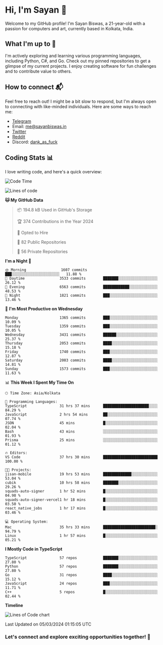 # Hi, I'm Sayan 👋

Welcome to my GitHub profile! I'm Sayan Biswas, a 21-year-old with a passion for computers and art, currently based in Kolkata, India.

## What I'm up to 🚀

I'm actively exploring and learning various programming languages, including Python, C#, and Go. Check out my pinned repositories to get a glimpse of my current projects. I enjoy creating software for fun challenges and to contribute value to others.

## How to connect 📬

Feel free to reach out! I might be a bit slow to respond, but I'm always open to connecting with like-minded individuals. Here are some ways to reach me:

- [Telegram](https://t.me/dank_as_fuck)
- Email: [me@sayanbiswas.in](mailto:me@sayanbiswas.in)
- [Twitter](https://twitter.com/TheDankDel)
- [Reddit](https://www.reddit.com/user/dank_as_fuck_/)
- Discord: [dank_as_fuck](https://discordapp.com/users/506536929152466945)

## Coding Stats 📊

I love writing code, and here's a quick overview:

<!--START_SECTION:waka-->
![Code Time](http://img.shields.io/badge/Code%20Time-1%2C545%20hrs%2033%20mins-blue)

![Lines of code](https://img.shields.io/badge/From%20Hello%20World%20I%27ve%20Written-7.8%20million%20lines%20of%20code-blue)

**🐱 My GitHub Data** 

> 📦 194.8 kB Used in GitHub's Storage 
 > 
> 🏆 374 Contributions in the Year 2024
 > 
> 💼 Opted to Hire
 > 
> 📜 82 Public Repositories 
 > 
> 🔑 56 Private Repositories 
 > 
**I'm a Night 🦉** 

```text
🌞 Morning                1607 commits        ███░░░░░░░░░░░░░░░░░░░░░░   11.88 % 
🌆 Daytime                3533 commits        ███████░░░░░░░░░░░░░░░░░░   26.12 % 
🌃 Evening                6563 commits        ████████████░░░░░░░░░░░░░   48.53 % 
🌙 Night                  1821 commits        ███░░░░░░░░░░░░░░░░░░░░░░   13.46 % 
```
📅 **I'm Most Productive on Wednesday** 

```text
Monday                   1365 commits        ███░░░░░░░░░░░░░░░░░░░░░░   10.09 % 
Tuesday                  1359 commits        ███░░░░░░░░░░░░░░░░░░░░░░   10.05 % 
Wednesday                3431 commits        ██████░░░░░░░░░░░░░░░░░░░   25.37 % 
Thursday                 2053 commits        ████░░░░░░░░░░░░░░░░░░░░░   15.18 % 
Friday                   1740 commits        ███░░░░░░░░░░░░░░░░░░░░░░   12.87 % 
Saturday                 2003 commits        ████░░░░░░░░░░░░░░░░░░░░░   14.81 % 
Sunday                   1573 commits        ███░░░░░░░░░░░░░░░░░░░░░░   11.63 % 
```


📊 **This Week I Spent My Time On** 

```text
🕑︎ Time Zone: Asia/Kolkata

💬 Programming Languages: 
TypeScript               31 hrs 37 mins      █████████████████████░░░░   84.29 % 
JavaScript               2 hrs 54 mins       ██░░░░░░░░░░░░░░░░░░░░░░░   07.74 % 
JSON                     45 mins             █░░░░░░░░░░░░░░░░░░░░░░░░   02.04 % 
Bash                     43 mins             ░░░░░░░░░░░░░░░░░░░░░░░░░   01.93 % 
Prisma                   25 mins             ░░░░░░░░░░░░░░░░░░░░░░░░░   01.12 % 

🔥 Editors: 
VS Code                  37 hrs 30 mins      █████████████████████████   100.00 % 

🐱‍💻 Projects: 
jisan-mobile             19 hrs 53 mins      █████████████░░░░░░░░░░░░   53.04 % 
cubik                    10 hrs 58 mins      ███████░░░░░░░░░░░░░░░░░░   29.26 % 
squads-auto-signer       1 hr 52 mins        █░░░░░░░░░░░░░░░░░░░░░░░░   04.98 % 
squads-auto-signer-vercel1 hr 18 mins        █░░░░░░░░░░░░░░░░░░░░░░░░   03.50 % 
react_native_jobs        1 hr 17 mins        █░░░░░░░░░░░░░░░░░░░░░░░░   03.46 % 

💻 Operating System: 
Mac                      35 hrs 33 mins      ████████████████████████░   94.79 % 
Linux                    1 hr 57 mins        █░░░░░░░░░░░░░░░░░░░░░░░░   05.21 % 
```

**I Mostly Code in TypeScript** 

```text
TypeScript               57 repos            ███████░░░░░░░░░░░░░░░░░░   27.80 % 
Python                   57 repos            ███████░░░░░░░░░░░░░░░░░░   27.80 % 
Go                       31 repos            ████░░░░░░░░░░░░░░░░░░░░░   15.12 % 
JavaScript               24 repos            ███░░░░░░░░░░░░░░░░░░░░░░   11.71 % 
C++                      5 repos             █░░░░░░░░░░░░░░░░░░░░░░░░   02.44 % 
```



**Timeline**

![Lines of Code chart](https://raw.githubusercontent.com/Dank-del/Dank-del/main/assets/bar_graph.png)


 Last Updated on 05/03/2024 01:15:05 UTC
<!--END_SECTION:waka-->

### Let's connect and explore exciting opportunities together! 🚀
